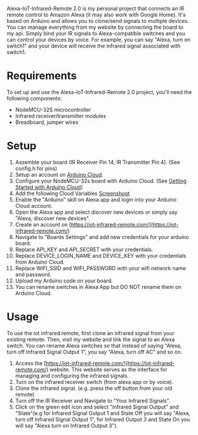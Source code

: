Alexa-IoT-Infrared-Remote 2.0 is my personal project that connects an IR remote control to Amazon Alexa (it may also work with Google Home). It's based on Arduino and allows you to clone/send signals to multiple devices. You can manage everything from my website by connecting the board to my api. Simply bind your IR signals to Alexa-compatible switches and you can control your devices by voice. For example, you can say "Alexa, turn on switch1" and your device will receive the infrared signal associated with switch1.

# Requirements
To set up and use the Alexa-IoT-Infrared-Remote 2.0 project, you'll need the following components:
- NodeMCU-32S microcontroller
- Infrared receiver/transmitter modules
- Breadboard, jumper wires

# Setup
1. Assemble your board (IR Receiver Pin 14, IR Transmitter Pin 4). (See config.h for pins)
2. Setup an account on [Arduino Cloud](https://app.arduino.cc/).
3. Configure your NodeMCU-32s board with Arduino Cloud. (See [Getting Started with Arduino Cloud](https://docs.arduino.cc/arduino-cloud/guides/overview/))
4. Add the following Cloud Variables [Screenshoot](https://prnt.sc/tNIS_IdNYF53)
5. Enable the "Arduino" skill on Alexa app and login into your Arduino Cloud account.
6. Open the Alexa app and select discover new devices or simply say "Alexa, discover new devices".
7. Create an account on [https://iot-infrared-remote.com/](https://iot-infrared-remote.com/)
8. Navigate to "Boards Settings" and add new credentials for your arduino board.
9. Replace API_KEY and API_SECRET with your credentials.
10. Replace DEVICE_LOGIN_NAME and DEVICE_KEY with your credentials from Arduino Cloud.
11. Replace WIFI_SSID and WIFI_PASSWORD with your wifi network name and password.
12. Upload my Arduino code on your board.
13. You can rename switches in Alexa App but DO NOT rename them on Arduino Cloud.

# Usage
To use the iot infrared remote, first clone an infrared signal from your existing remote. Then, visit my website and link the signal to an Alexa switch. You can rename Alexa switches so that instead of saying "Alexa, turn off Infrared Signal Output 1", you say "Alexa, turn off AC" and so on.

1. Access the [https://iot-infrared-remote.com/](https://iot-infrared-remote.com/) website. This website serves as the interface for managing and configuring the infrared signals.
2. Turn on the infrared receiver switch (from alexa app or by voice).
3. Clone the infrared signal. (e.g. press the off button from your old remote)
4. Turn off the IR Receiver and Navigate to "Your Infrared Signals".
5. Click on the green edit icon and select "Infrared Signal Output" and "State"(e.g for Infrared Signal Output 1 and State Off you will say "Alexa, turn off Infrared Signal Output 1", for Infrared Output 3 and State On you will say "Alexa turn on Infrared Output 3").

